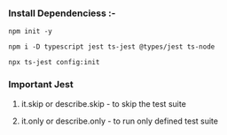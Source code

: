 ### Install Dependenciess :-

```
npm init -y
```

```
npm i -D typescript jest ts-jest @types/jest ts-node
```

```
npx ts-jest config:init
```

### Important Jest 

1. it.skip or describe.skip - to skip the test suite

2. it.only or describe.only - to run only defined test suite